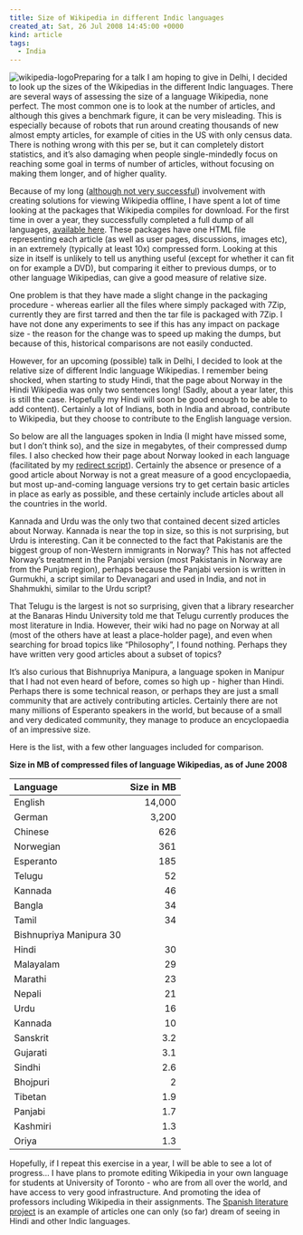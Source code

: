 ```yaml
---
title: Size of Wikipedia in different Indic languages
created_at: Sat, 26 Jul 2008 14:45:00 +0000
kind: article
tags:
  - India
---
```


![ wikipedia-logo](http://bachodi.files.wordpress.com/2007/07/wikipedia.jpg)Preparing
for a talk I am hoping to give in Delhi, I decided to look up the sizes
of the Wikipedias in the different Indic languages. There are several
ways of assessing the size of a language Wikipedia, none perfect. The
most common one is to look at the number of articles, and although this
gives a benchmark figure, it can be very misleading. This is especially
because of robots that run around creating thousands of new almost empty
articles, for example of cities in the US with only census data. There
is nothing wrong with this per se, but it can completely distort
statistics, and it’s also damaging when people single-mindedly focus on
reaching some goal in terms of number of articles, without focusing on
making them longer, and of higher quality.

Because of my long ([although not very
successful](http://reganmian.net/blog/2008/04/11/screencast-of-wikipedia-offline-zip-doc/))
involvement with creating solutions for viewing Wikipedia offline, I
have spent a lot of time looking at the packages that Wikipedia compiles
for download. For the first time in over a year, they successfully
completed a full dump of all languages, [available
here](http://static.wikipedia.org/downloads/2008-06). These packages
have one HTML file representing each article (as well as user pages,
discussions, images etc), in an extremely (typically at least 10x)
compressed form. Looking at this size in itself is unlikely to tell us
anything useful (except for whether it can fit on for example a DVD),
but comparing it either to previous dumps, or to other language
Wikipedias, can give a good measure of relative size.

One problem is that they have made a slight change in the packaging
procedure - whereas earlier all the files where simply packaged with
7Zip, currently they are first tarred and then the tar file is packaged
with 7Zip. I have not done any experiments to see if this has any impact
on package size - the reason for the change was to speed up making the
dumps, but because of this, historical comparisons are not easily
conducted.

However, for an upcoming (possible) talk in Delhi, I decided to look at
the relative size of different Indic language Wikipedias. I remember
being shocked, when starting to study Hindi, that the page about Norway
in the Hindi Wikipedia was only two sentences long! (Sadly, about a year
later, this is still the case. Hopefully my Hindi will soon be good
enough to be able to add content). Certainly a lot of Indians, both in
India and abroad, contribute to Wikipedia, but they choose to contribute
to the English language version.

So below are all the languages spoken in India (I might have missed
some, but I don’t think so), and the size in megabytes, of their
compressed dump files. I also checked how their page about Norway looked
in each language (facilitated by my [redirect
script](http://reganmian.net/blog/2007/11/13/tools-and-hacks-wikipedia-redirect/)).
Certainly the absence or presence of a good article about Norway is not
a great measure of a good encyclopaedia, but most up-and-coming language
versions try to get certain basic articles in place as early as
possible, and these certainly include articles about all the countries
in the world.

Kannada and Urdu was the only two that contained decent sized articles
about Norway. Kannada is near the top in size, so this is not
surprising, but Urdu is interesting. Can it be connected to the fact
that Pakistanis are the biggest group of non-Western immigrants in
Norway? This has not affected Norway’s treatment in the Panjabi version
(most Pakistanis in Norway are from the Punjab region), perhaps because
the Panjabi version is written in Gurmukhi, a script similar to
Devanagari and used in India, and not in Shahmukhi, similar to the Urdu
script?

That Telugu is the largest is not so surprising, given that a library
researcher at the Banaras Hindu University told me that Telugu currently
produces the most literature in India. However, their wiki had no page
on Norway at all (most of the others have at least a place-holder page),
and even when searching for broad topics like “Philosophy”, I found
nothing. Perhaps they have written very good articles about a subset of
topics?

It’s also curious that Bishnupriya Manipura, a language spoken in
Manipur that I had not even heard of before, comes so high up - higher
than Hindi. Perhaps there is some technical reason, or perhaps they are
just a small community that are actively contributing articles.
Certainly there are not many millions of Esperanto speakers in the
world, but because of a small and very dedicated community, they manage
to produce an encyclopaedia of an impressive size.

Here is the list, with a few other languages included for comparison.

**Size in MB of compressed files of language Wikipedias, as of June
2008**

|Language|Size in MB|
|:--------|-----------------------------:|
|English| 14,000|
|German| 3,200|
|Chinese| 626|
|Norwegian| 361|
|Esperanto| 185|
|Telugu| 52|
|Kannada| 46|
|Bangla| 34|
|Tamil| 34|
|Bishnupriya Manipura 30|
|Hindi| 30|
|Malayalam| 29|
|Marathi| 23|
|Nepali| 21|
|Urdu| 16|
|Kannada| 10|
|Sanskrit| 3.2|
|Gujarati| 3.1|
|Sindhi| 2.6|
|Bhojpuri| 2|
|Tibetan| 1.9|
|Panjabi| 1.7|
|Kashmiri| 1.3|
|Oriya| 1.3|

Hopefully, if I repeat this exercise in a year, I will be able to see a
lot of progress… I have plans to promote editing Wikipedia in your own
language for students at University of Toronto - who are from all over
the world, and have access to very good infrastructure. And promoting
the idea of professors including Wikipedia in their assignments. The
[Spanish literature
project](http://en.wikipedia.org/wiki/User:Jbmurray/Madness) is an
example of articles one can only (so far) dream of seeing in Hindi and
other Indic languages.
